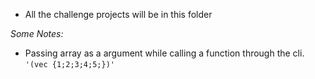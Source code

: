 - All the challenge projects will be in this folder

*Some Notes:*
- Passing array as a argument while calling a function through the cli.
`'(vec {1;2;3;4;5;})'`